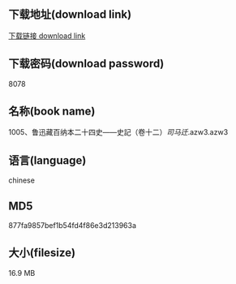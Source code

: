 ## 下载地址(download link)
[下载链接 download link](https://voluble-croquembouche-d321dc.netlify.app/?s=1005%E3%80%81%E9%B2%81%E8%BF%85%E8%97%8F%E7%99%BE%E7%BA%B3%E6%9C%AC%E4%BA%8C%E5%8D%81%E5%9B%9B%E5%8F%B2%E2%80%94%E2%80%94%E5%8F%B2%E8%A8%98%EF%BC%88%E5%8D%B7%E5%8D%81%E4%BA%8C%EF%BC%89_%E5%8F%B8%E9%A9%AC%E8%BF%81_.azw3)

## 下载密码(download password)
8078

## 名称(book name)
1005、鲁迅藏百纳本二十四史——史記（卷十二）_司马迁_.azw3.azw3

## 语言(language)
chinese

## MD5
877fa9857bef1b54fd4f86e3d213963a

## 大小(filesize)
16.9 MB
